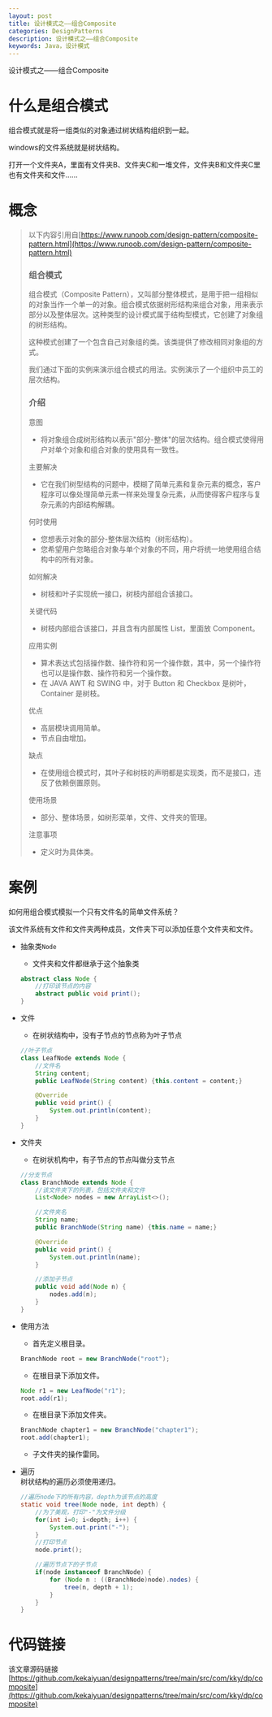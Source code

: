 ```yaml
---
layout: post
title: 设计模式之——组合Composite
categories: DesignPatterns
description: 设计模式之——组合Composite
keywords: Java，设计模式
---
```


设计模式之——组合Composite

# 什么是组合模式
组合模式就是将一组类似的对象通过树状结构组织到一起。

windows的文件系统就是树状结构。

打开一个文件夹A，里面有文件夹B、文件夹C和一堆文件，文件夹B和文件夹C里也有文件夹和文件......

# 概念
> 以下内容引用自[https://www.runoob.com/design-pattern/composite-pattern.html](https://www.runoob.com/design-pattern/composite-pattern.html)
> 
> ### 组合模式
> 组合模式（Composite Pattern），又叫部分整体模式，是用于把一组相似的对象当作一个单一的对象。组合模式依据树形结构来组合对象，用来表示部分以及整体层次。这种类型的设计模式属于结构型模式，它创建了对象组的树形结构。
> 
> 这种模式创建了一个包含自己对象组的类。该类提供了修改相同对象组的方式。
> 
> 我们通过下面的实例来演示组合模式的用法。实例演示了一个组织中员工的层次结构。
> 
> ### 介绍
> 意图
> - 将对象组合成树形结构以表示"部分-整体"的层次结构。组合模式使得用户对单个对象和组合对象的使用具有一致性。
> 
> 主要解决
> - 它在我们树型结构的问题中，模糊了简单元素和复杂元素的概念，客户程序可以像处理简单元素一样来处理复杂元素，从而使得客户程序与复杂元素的内部结构解耦。
> 
> 何时使用
> - 您想表示对象的部分-整体层次结构（树形结构）。
> - 您希望用户忽略组合对象与单个对象的不同，用户将统一地使用组合结构中的所有对象。
> 
> 如何解决
> - 树枝和叶子实现统一接口，树枝内部组合该接口。
> 
> 关键代码
> - 树枝内部组合该接口，并且含有内部属性 List，里面放 Component。
> 
> 应用实例
> - 算术表达式包括操作数、操作符和另一个操作数，其中，另一个操作符也可以是操作数、操作符和另一个操作数。 
> - 在 JAVA AWT 和 SWING 中，对于 Button 和 Checkbox 是树叶，Container 是树枝。
> 
> 优点
> - 高层模块调用简单。
> - 节点自由增加。
> 
> 缺点
> - 在使用组合模式时，其叶子和树枝的声明都是实现类，而不是接口，违反了依赖倒置原则。
> 
> 使用场景
> - 部分、整体场景，如树形菜单，文件、文件夹的管理。
> 
> 注意事项
> - 定义时为具体类。

# 案例
如何用组合模式模拟一个只有文件名的简单文件系统？

该文件系统有文件和文件夹两种成员，文件夹下可以添加任意个文件夹和文件。

- 抽象类`Node`
	- 文件夹和文件都继承于这个抽象类
	```java
	abstract class Node {
		//打印该节点的内容
		abstract public void print();
	}
	```
- 文件
	- 在树状结构中，没有子节点的节点称为叶子节点
	```java
	//叶子节点
	class LeafNode extends Node {
		//文件名
		String content;
		public LeafNode(String content) {this.content = content;}

		@Override
		public void print() {
			System.out.println(content);
		}
	}
	```
- 文件夹
	- 在树状机构中，有子节点的节点叫做分支节点
	```java
	//分支节点
	class BranchNode extends Node {
		//该文件夹下的列表，包括文件夹和文件
		List<Node> nodes = new ArrayList<>();

		//文件夹名
		String name;
		public BranchNode(String name) {this.name = name;}

		@Override
		public void print() {
			System.out.println(name);
		}

		//添加子节点
		public void add(Node n) {
			nodes.add(n);
		}
	}
	```
- 使用方法
	- 首先定义根目录。
	```java
	BranchNode root = new BranchNode("root");
	```
	- 在根目录下添加文件。
	```java
	Node r1 = new LeafNode("r1");
	root.add(r1);
	```
	- 在根目录下添加文件夹。
	```java
	BranchNode chapter1 = new BranchNode("chapter1");
	root.add(chapter1);
	```
	- 子文件夹的操作雷同。

- 遍历<br>
   树状结构的遍历必须使用递归。
	```java
	//遍历node下的所有内容，depth为该节点的高度
	static void tree(Node node, int depth) {
		//为了美观，打印"-"为文件分级
		for(int i=0; i<depth; i++) {
			System.out.print("-");
		}
		//打印节点
		node.print();

		//遍历节点下的子节点
		if(node instanceof BranchNode) {
			for (Node n : ((BranchNode)node).nodes) {
				tree(n, depth + 1);
			}
		}
	}
	```

# 代码链接
该文章源码链接[https://github.com/kekaiyuan/designpatterns/tree/main/src/com/kky/dp/composite](https://github.com/kekaiyuan/designpatterns/tree/main/src/com/kky/dp/composite)